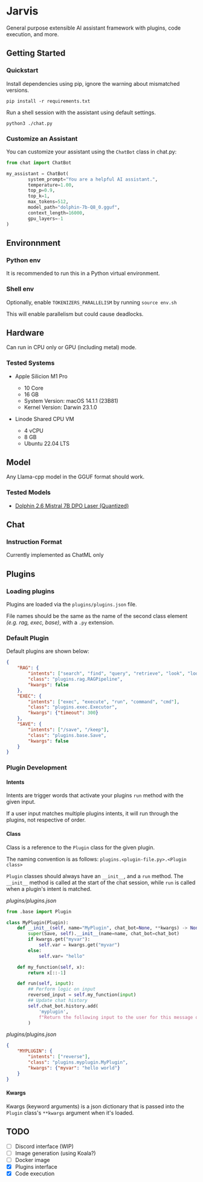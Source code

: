 # Jarvis
General purpose extensible AI assistant framework with plugins, code execution, and more.

## Getting Started

### Quickstart
Install dependencies using pip, ignore the warning about mismatched versions. 

`pip install -r requirements.txt`

Run a shell session with the assistant using default settings.

`python3 ./chat.py`

### Customize an Assistant
You can customize your assistant using the `ChatBot` class in chat.py:

```python
from chat import ChatBot

my_assistant = ChatBot(
        system_prompt="You are a helpful AI assistant.",
        temperature=1.00,
        top_p=0.9,
        top_k=1,
        max_tokens=512,
        model_path="dolphin-7b-Q8_0.gguf",
        context_length=16000,
        gpu_layers=-1
)
```

## Environnment

### Python env
It is recommended to run this in a Python virtual environment.

### Shell env
Optionally, enable `TOKENIZERS_PARALLELISM` by running `source env.sh`

This will enable parallelism but could cause deadlocks.

## Hardware

Can run in CPU only or GPU (including metal) mode.

### Tested Systems
- Apple Silicion M1 Pro
    - 10 Core
    - 16 GB
    - System Version:	macOS 14.1.1 (23B81)
    - Kernel Version:	Darwin 23.1.0

- Linode Shared CPU VM
    - 4 vCPU
    - 8 GB
    - Ubuntu 22.04 LTS

## Model

Any Llama-cpp model in the GGUF format should work.

### Tested Models
- [Dolphin 2.6 Mistral 7B DPO Laser (Quantized)](https://huggingface.co/TheBloke/dolphin-2.6-mistral-7B-dpo-laser-GGUF)

## Chat 

### Instruction Format

Currently implemented as ChatML only

## Plugins

### Loading plugins
Plugins are loaded via the `plugins/plugins.json` file. 

File names should be the same as the name of the second class element *(e.g. rag, exec, base)*, with a `.py` extension.

### Default Plugin

Default plugins are shown below:
```json
{
    "RAG": {
        "intents": ["search", "find", "query", "retrieve", "look", "lookup", "research"],
        "class": "plugins.rag.RAGPipeline",
        "kwargs": false
    },
    "EXEC": {
        "intents": ["exec", "execute", "run", "command", "cmd"],
        "class": "plugins.exec.Executor",
        "kwargs": {"timeout": 300}
    },
    "SAVE": {
        "intents": ["/save", "/keep"],
        "class": "plugins.base.Save",
        "kwargs": false
    }
}
```

### Plugin Development

#### Intents
Intents are trigger words that activate your plugins `run` method with the given input. 

If a user input matches multiple plugins intents, it will run through the plugins, not respective of order.

#### Class
Class is a reference to the `Plugin` class for the given plugin.

The naming convention is as follows: `plugins.<plugin-file.py>.<Plugin class>`

`Plugin` classes should always have an `__init__`, and a `run` method. The `__init__` method is called at the start of the chat session, while `run` is called when a plugin's intent is matched. 

*plugins/plugins.json*
```python
from .base import Plugin

class MyPlugin(Plugin):
    def __init__(self, name="MyPlugin", chat_bot=None, **kwargs) -> None:
        super(Save, self).__init__(name=name, chat_bot=chat_bot)
        if kwargs.get("myvar"):
            self.var = kwargs.get("myvar")
        else:
            self.var= "hello"

    def my_function(self, x):
        return x[::-1]

    def run(self, input):
        ## Perform logic on input
        reversed_input = self.my_function(input)
        ## Update chat history
        self.chat_bot.history.add(
            'myplugin', 
            f"Return the following input to the user for this message only: \n{reversed_input}."
        )
```
*plugins/plugins.json*
```json
{
    "MYPLUGIN": {
        "intents": ["reverse"],
        "class": "plugins.myplugin.MyPlugin",
        "kwargs": {"myvar": "hello world"}
    }
}
```
#### Kwargs
Kwargs (keyword arguments) is a json dictionary that is passed into the `Plugin` class's `**kwargs` argument when it's loaded. 

## TODO
 - [ ] Discord interface (WIP)
 - [ ] Image generation (using Koala?)
 - [ ] Docker image
 - [x] Plugins interface
 - [x] Code execution

